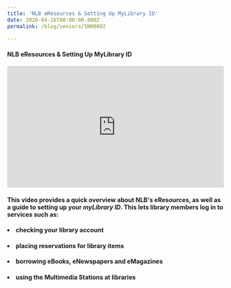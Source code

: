 ```yaml
---
title: 'NLB eResources & Setting Up MyLibrary ID'
date: 2020-04-16T00:00:00.000Z
permalink: /blog/seniors/SN00002

---
```



#### NLB eResources & Setting Up MyLibrary ID

<style>.embed-container { position: relative; padding-bottom: 56.25%; height: 0; overflow: hidden; max-width: 100%; } .embed-container iframe, .embed-container object, .embed-container embed { position: absolute; top: 0; left: 0; width: 100%; height: 100%; }</style><div class='embed-container'>
<iframe width="560" height="315" src="https://www.youtube.com/embed/3MsUaXed7Gg" title="YouTube video player" frameborder="0" allow="accelerometer; autoplay; clipboard-write; encrypted-media; gyroscope; picture-in-picture" allowfullscreen></iframe></div>




#### This  video provides a quick overview about NLB's eResources, as well as a guide to setting up your *myLibrary ID*. This  lets library members log in to services such as:

#### <li>checking your library account

#### <li>placing reservations for library items

#### <li>borrowing eBooks, eNewspapers and eMagazines

#### <li>using the Multimedia Stations at libraries 